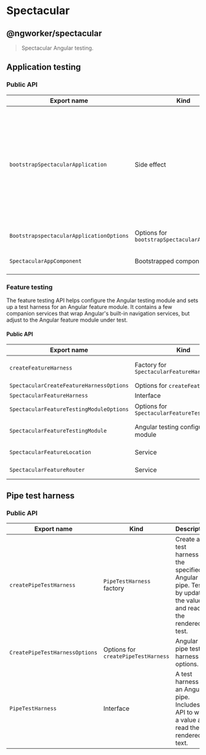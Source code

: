 # Spectacular

## @ngworker/spectacular

> Spectacular Angular testing.

## Application testing

### Public API

| Export name                              | Kind                                          | Description                                                                                                                                                |
| ---------------------------------------- | --------------------------------------------- | ---------------------------------------------------------------------------------------------------------------------------------------------------------- |
| `bootstrapSpectacularApplication`        | Side effect                                   | Bootstrap a test application with the specified metadata. Useful to test configuration Angular modules, bootstrap listeners, and application initializers. |
| `BootstrapspectacularApplicationOptions` | Options for `bootstrapSpectacularApplication` | Spectacular application options.                                                                                                                           |
| `SpectacularAppComponent`                | Bootstrapped component                        | A root component for testing.                                                                                                                              |

### Feature testing

The feature testing API helps configure the Angular testing module and sets up a
test harness for an Angular feature module. It contains a few companion services
that wrap Angular's built-in navigation services, but adjust to the Angular
feature module under test.

#### Public API

| Export name                              | Kind                                          | Description                                                                                                                    |
| ---------------------------------------- | --------------------------------------------- | ------------------------------------------------------------------------------------------------------------------------------ |
| `createFeatureHarness`                   | Factory for `SpectacularFeatureHarness`       | Configures `SpectacularFeatureTestingModule`, bootstraps `SpectacularAppComponent` and navigates to the default feature route. |
| `SpectacularCreateFeatureHarnessOptions` | Options for `createFeatureHarness`            | Feature harness options.                                                                                                       |
| `SpectacularFeatureHarness`              | Interface                                     | Feature harness data structure.                                                                                                |
| `SpectacularFeatureTestingModuleOptions` | Options for `SpectacularFeatureTestingModule` | Feature testing options for `SpectacularFeatureTestingModule.withFeature`.                                                     |
| `SpectacularFeatureTestingModule`        | Angular testing configuration module          | Configures the `RouterTestingModule` and provides Spectactular services for testing feature modules.                           |
| `SpectacularFeatureLocation`             | Service                                       | A subset of Angular's `Location` API adjusted to the Angular feature module under test.                                        |
| `SpectacularFeatureRouter`               | Service                                       | A subset og Angular's `Router` API adjusted to the Angular feature module under test.                                          |

## Pipe test harness

### Public API

| Export name                    | Kind                                | Description                                                                                                        |
| ------------------------------ | ----------------------------------- | ------------------------------------------------------------------------------------------------------------------ |
| `createPipeTestHarness`        | `PipeTestHarness` factory           | Create a test harness for the specified Angular pipe. Test it by updating the value and reading the rendered test. |
| `CreatePipeTestHarnessOptions` | Options for `createPipeTestHarness` | Angular pipe test harness options.                                                                                 |
| `PipeTestHarness`              | Interface                           | A test harness for an Angular pipe. Includes an API to write a value and read the rendered text.                   |
